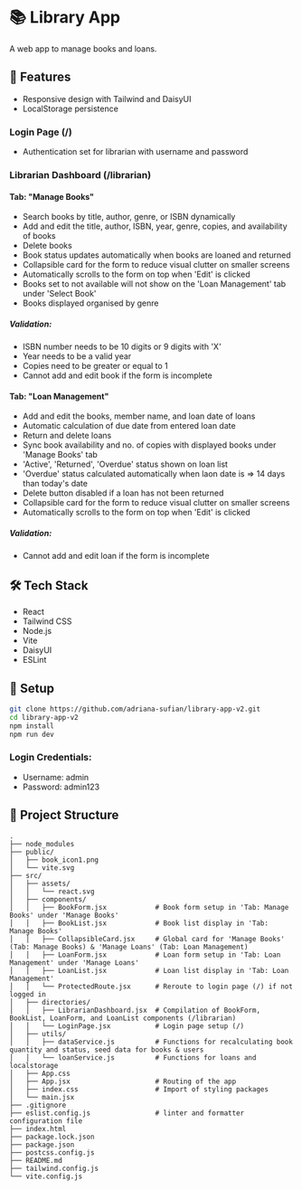 # 📚 Library App

A web app to manage books and loans.

## 🚀 Features

- Responsive design with Tailwind and DaisyUI
- LocalStorage persistence

### Login Page (/)
- Authentication set for librarian with username and password

### Librarian Dashboard (/librarian)
#### Tab: "Manage Books"
- Search books by title, author, genre, or ISBN dynamically
- Add and edit the title, author, ISBN, year, genre, copies, and availability of books
- Delete books
- Book status updates automatically when books are loaned and returned
- Collapsible card for the form to reduce visual clutter on smaller screens
- Automatically scrolls to the form on top when 'Edit' is clicked
- Books set to not available will not show on the 'Loan Management' tab under 'Select Book'
- Books displayed organised by genre

##### Validation:
- ISBN number needs to be 10 digits or 9 digits with 'X'
- Year needs to be a valid year
- Copies need to be greater or equal to 1
- Cannot add and edit book if the form is incomplete

#### Tab: "Loan Management"
- Add and edit the books, member name, and loan date of loans
- Automatic calculation of due date from entered loan date
- Return and delete loans
- Sync book availability and no. of copies with displayed books under 'Manage Books' tab
- 'Active', 'Returned', 'Overdue' status shown on loan list
- 'Overdue' status calculated automatically when laon date is => 14 days than today's date
- Delete button disabled if a loan has not been returned
- Collapsible card for the form to reduce visual clutter on smaller screens
- Automatically scrolls to the form on top when 'Edit' is clicked

##### Validation:
- Cannot add and edit loan if the form is incomplete

## 🛠️ Tech Stack

- React
- Tailwind CSS
- Node.js
- Vite
- DaisyUI
- ESLint

## 🔧 Setup

```bash
git clone https://github.com/adriana-sufian/library-app-v2.git
cd library-app-v2
npm install
npm run dev
```
### Login Credentials:
- Username: admin
- Password: admin123

## 📁 Project Structure
```
.
├── node_modules
├── public/
│   ├── book_icon1.png
│   └── vite.svg
├── src/
│   ├── assets/
│   │   └── react.svg
│   ├── components/
│   │   ├── BookForm.jsx            # Book form setup in 'Tab: Manage Books' under 'Manage Books'
│   │   ├── BookList.jsx            # Book list display in 'Tab: Manage Books'
│   │   ├── CollapsibleCard.jsx     # Global card for 'Manage Books' (Tab: Manage Books) & 'Manage Loans' (Tab: Loan Management)
│   │   ├── LoanForm.jsx            # Loan form setup in 'Tab: Loan Management' under 'Manage Loans'
│   │   ├── LoanList.jsx            # Loan list display in 'Tab: Loan Management'
│   │   └── ProtectedRoute.jsx      # Reroute to login page (/) if not logged in
│   ├── directories/
│   │   ├── LibrarianDashboard.jsx  # Compilation of BookForm, BookList, LoanForm, and LoanList components (/librarian)
│   │   └── LoginPage.jsx           # Login page setup (/)
│   ├── utils/
│   │   ├── dataService.js          # Functions for recalculating book quantity and status, seed data for books & users 
│   │   └── loanService.js          # Functions for loans and localstorage
│   ├── App.css
│   ├── App.jsx                     # Routing of the app
│   ├── index.css                   # Import of styling packages
│   └── main.jsx                    
├── .gitignore
├── eslist.config.js                # linter and formatter configuration file
├── index.html
├── package.lock.json
├── package.json
├── postcss.config.js
├── README.md
├── tailwind.config.js
└── vite.config.js
```